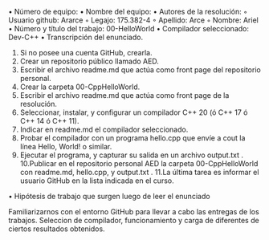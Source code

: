 • Número de equipo:
• Nombre del equipo:
• Autores de la resolución:
◦ Usuario github: Ararce
◦ Legajo: 175.382-4
◦ Apellido: Arce 
◦ Nombre: Ariel
• Número y título del trabajo: 00-HelloWorld
• Compilador seleccionado: Dev-C++
• Transcripción del enunciado.

1. Si no posee una cuenta GitHub, crearla.
2. Crear un repositorio público llamado AED.
3. Escribir el archivo readme.md que actúa como front page del repositorio personal.
4. Crear la carpeta 00-CppHelloWorld.
5. Escribir el archivo readme.md que actúa como front page de la resolución.
6. Seleccionar, instalar, y configurar un compilador C++ 20 (ó C++ 17 ó C++ 14 ó C++ 11).
7. Indicar en readme.md el compilador seleccionado.
8. Probar el compilador con un programa hello.cpp que envíe a cout la línea Hello, World! o similar.
9. Ejecutar el programa, y capturar su salida en un archivo output.txt .
10.Publicar en el repositorio personal AED la carpeta 00-CppHelloWorld con readme.md, hello.cpp, y output.txt .
11.La última tarea es informar el usuario GitHub en la lista indicada en el curso.

• Hipótesis de trabajo que surgen luego de leer el enunciado

Familiarizarnos con el entorno GitHub para llevar a cabo las entregas de los trabajos.
Seleccion de compilador, funcionamiento y carga de diferentes de ciertos resultados obtenidos.


